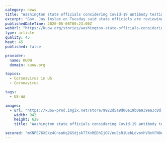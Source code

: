 ```yaml
---
category: news
title: "Washington state officials considering Covid-19 antibody testing efforts, Gov. Inslee says"
excerpt: "Gov. Jay Inslee on Tuesday said state officials are reviewing the possibility of using antibody testing, to retroactively gauge the spread of the novel coronavirus."
publishedDateTime: 2020-05-06T00:23:00Z
webUrl: "https://kuow.org/stories/washington-state-officials-considering-covid-19-antibody-testing-efforts-gov-inslee-says"
type: article
quality: 45
heat: 45
published: false

provider:
  name: KUOW
  domain: kuow.org

topics:
  - Coronavirus in US
  - Coronavirus

tags:
  - US-WA

images:
  - url: "https://kuow-prod.imgix.net/store/9922d5a9d00e19b0a939ea3c8d7be82a.jpg?fm=jpg&fit=max&w=1200&h=628&q=80"
    width: 942
    height: 628
    title: "Washington state officials considering Covid-19 antibody testing efforts, Gov. Inslee says"

secured: "mKNPE76XEkz4CnsuKq2GSdjskT7XnREDhIjO7/nuEsRiUebLdvovhVRxVFN0AzTTmcQ7rOUCYi5mpRAkcE8FgyUChi/PT3X7hJuco4B0qe+bn9trHeNzwUS3zBkk4jycje+fprpc1gO+BipaWn694Ap3eg5n36gxfUkmqjV8X5aNkoulxx1KW2sNxJOIxSpGiDnUc8grNmHbSUYJnsWpJcI54HXCCc8u2TvOom2oHvmHR6rJf7wW+YTCOMhFR6UdZnGnZfhGFLmYIpBb+DavtrDyGTggIQV/NxxVmiRxudnfNGqXHVIuF332UT/h0l5K1tpYgrFjOdJMsAp1H2OB9DYCIE9FxIGLJxLgajHVpR1Eho+h7sHd6GaYQ+CewYWr5rhY8UWJZgEetEWJQ8FAn6c46FfvbDKSFfVb8CZ4Vw9T0cF00BMiePHaTs8dxOepTGF5DiDbs5CblL1sLakY+WB9uHH+rw8/m8lQOb15Aps=;YlHNJQJvLvVAPln93gbDyw=="
---
```


